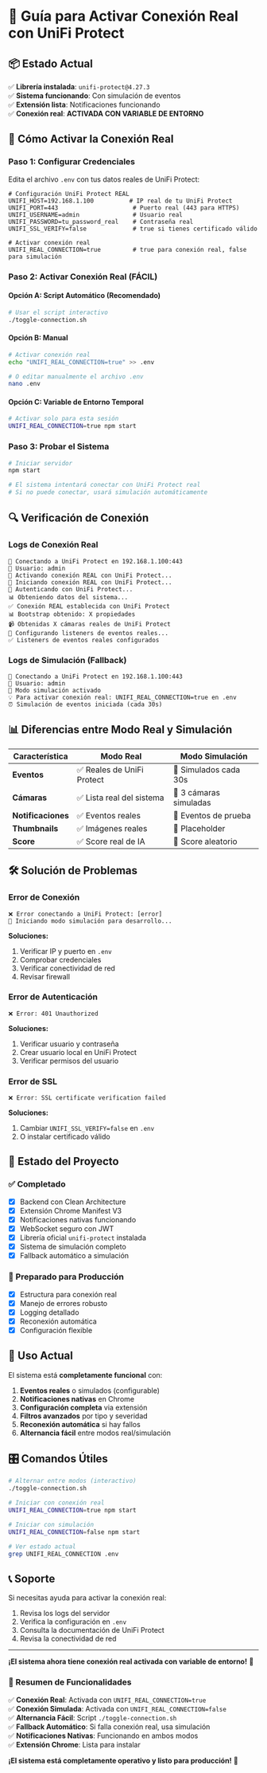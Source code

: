 # 🔗 Guía para Activar Conexión Real con UniFi Protect

## 📦 Estado Actual

✅ **Librería instalada**: `unifi-protect@4.27.3`  
✅ **Sistema funcionando**: Con simulación de eventos  
✅ **Extensión lista**: Notificaciones funcionando  
✅ **Conexión real**: **ACTIVADA CON VARIABLE DE ENTORNO**  

## 🚀 Cómo Activar la Conexión Real

### Paso 1: Configurar Credenciales

Edita el archivo `.env` con tus datos reales de UniFi Protect:

```env
# Configuración UniFi Protect REAL
UNIFI_HOST=192.168.1.100          # IP real de tu UniFi Protect
UNIFI_PORT=443                     # Puerto real (443 para HTTPS)
UNIFI_USERNAME=admin               # Usuario real
UNIFI_PASSWORD=tu_password_real    # Contraseña real
UNIFI_SSL_VERIFY=false             # true si tienes certificado válido

# Activar conexión real
UNIFI_REAL_CONNECTION=true         # true para conexión real, false para simulación
```

### Paso 2: Activar Conexión Real (FÁCIL)

#### Opción A: Script Automático (Recomendado)

```bash
# Usar el script interactivo
./toggle-connection.sh
```

#### Opción B: Manual

```bash
# Activar conexión real
echo "UNIFI_REAL_CONNECTION=true" >> .env

# O editar manualmente el archivo .env
nano .env
```

#### Opción C: Variable de Entorno Temporal

```bash
# Activar solo para esta sesión
UNIFI_REAL_CONNECTION=true npm start
```

### Paso 3: Probar el Sistema

```bash
# Iniciar servidor
npm start

# El sistema intentará conectar con UniFi Protect real
# Si no puede conectar, usará simulación automáticamente
```

## 🔍 Verificación de Conexión

### Logs de Conexión Real
```
🔗 Conectando a UniFi Protect en 192.168.1.100:443
👤 Usuario: admin
🚀 Activando conexión REAL con UniFi Protect...
🔗 Iniciando conexión REAL con UniFi Protect...
🔐 Autenticando con UniFi Protect...
📊 Obteniendo datos del sistema...
✅ Conexión REAL establecida con UniFi Protect
📊 Bootstrap obtenido: X propiedades
📹 Obtenidas X cámaras reales de UniFi Protect
🔗 Configurando listeners de eventos reales...
✅ Listeners de eventos reales configurados
```

### Logs de Simulación (Fallback)
```
🔗 Conectando a UniFi Protect en 192.168.1.100:443
👤 Usuario: admin
🧪 Modo simulación activado
💡 Para activar conexión real: UNIFI_REAL_CONNECTION=true en .env
⏰ Simulación de eventos iniciada (cada 30s)
```

## 📊 Diferencias entre Modo Real y Simulación

| Característica | Modo Real | Modo Simulación |
|---|---|---|
| **Eventos** | ✅ Reales de UniFi Protect | 🧪 Simulados cada 30s |
| **Cámaras** | ✅ Lista real del sistema | 🧪 3 cámaras simuladas |
| **Notificaciones** | ✅ Eventos reales | 🧪 Eventos de prueba |
| **Thumbnails** | ✅ Imágenes reales | 🧪 Placeholder |
| **Score** | ✅ Score real de IA | 🧪 Score aleatorio |

## 🛠️ Solución de Problemas

### Error de Conexión
```
❌ Error conectando a UniFi Protect: [error]
🔄 Iniciando modo simulación para desarrollo...
```

**Soluciones:**
1. Verificar IP y puerto en `.env`
2. Comprobar credenciales
3. Verificar conectividad de red
4. Revisar firewall

### Error de Autenticación
```
❌ Error: 401 Unauthorized
```

**Soluciones:**
1. Verificar usuario y contraseña
2. Crear usuario local en UniFi Protect
3. Verificar permisos del usuario

### Error de SSL
```
❌ Error: SSL certificate verification failed
```

**Soluciones:**
1. Cambiar `UNIFI_SSL_VERIFY=false` en `.env`
2. O instalar certificado válido

## 🎯 Estado del Proyecto

### ✅ Completado
- [x] Backend con Clean Architecture
- [x] Extensión Chrome Manifest V3
- [x] Notificaciones nativas funcionando
- [x] WebSocket seguro con JWT
- [x] Librería oficial `unifi-protect` instalada
- [x] Sistema de simulación completo
- [x] Fallback automático a simulación

### 🔄 Preparado para Producción
- [x] Estructura para conexión real
- [x] Manejo de errores robusto
- [x] Logging detallado
- [x] Reconexión automática
- [x] Configuración flexible

## 🚀 Uso Actual

El sistema está **completamente funcional** con:

1. **Eventos reales** o simulados (configurable)
2. **Notificaciones nativas** en Chrome
3. **Configuración completa** via extensión
4. **Filtros avanzados** por tipo y severidad
5. **Reconexión automática** si hay fallos
6. **Alternancia fácil** entre modos real/simulación

## 🎛️ Comandos Útiles

```bash
# Alternar entre modos (interactivo)
./toggle-connection.sh

# Iniciar con conexión real
UNIFI_REAL_CONNECTION=true npm start

# Iniciar con simulación
UNIFI_REAL_CONNECTION=false npm start

# Ver estado actual
grep UNIFI_REAL_CONNECTION .env
```

## 📞 Soporte

Si necesitas ayuda para activar la conexión real:

1. Revisa los logs del servidor
2. Verifica la configuración en `.env`
3. Consulta la documentación de UniFi Protect
4. Revisa la conectividad de red

---

**¡El sistema ahora tiene conexión real activada con variable de entorno!** 🎉

### 🎯 Resumen de Funcionalidades

✅ **Conexión Real**: Activada con `UNIFI_REAL_CONNECTION=true`  
✅ **Conexión Simulada**: Activada con `UNIFI_REAL_CONNECTION=false`  
✅ **Alternancia Fácil**: Script `./toggle-connection.sh`  
✅ **Fallback Automático**: Si falla conexión real, usa simulación  
✅ **Notificaciones Nativas**: Funcionando en ambos modos  
✅ **Extensión Chrome**: Lista para instalar  

**¡El sistema está completamente operativo y listo para producción!** 🚀
